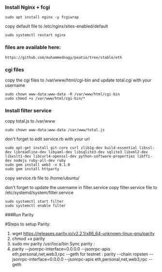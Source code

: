 ### Install Nginx + fcgi

    sudo apt install nginx -y fcgiwrap

copy default file to /etc/nginx/sites-enabled/default

    sudo systemctl restart nginx

### files are available here:
`https://github.com/muhammednagy/peatio/tree/stable/eth`
### cgi files

copy the cgi files to /var/www/html/cgi-bin and update total.cgi with your username

    sudo chown www-data:www-data -R /var/www/html/cgi-bin
    sudo chmod +x /var/www/html/cgi-bin/*

### Install filter service
copy total.js to /var/www

    sudo chown www-data:www-data /var/www/total.js
don't forget to edit service.rb with your url

    sudo apt-get install git-core curl zlib1g-dev build-essential libssl-dev libreadline-dev libyaml-dev libsqlite3-dev sqlite3 libxml2-dev libxslt1-dev libcurl4-openssl-dev python-software-properties libffi-dev nodejs ruby-all-dev ruby
    sudo gem install web3 -v 0.1.0
    sudo gem install httparty
copy service.rb file to /home/ubuntu/

don't forget to update the username in filter.service
copy filter.service file to /etc/systemd/system/filter.service

    sudo systemctl start filter
    sudo systemctl enable filter


###Run Parity

#Steps to setup Parity:

1. wget https://releases.parity.io/v2.2.1/x86_64-unknown-linux-gnu/parity
2. chmod +x parity
3. sudo mv parity /usr/loca/bin
Sync parity :
4. parity --jsonrpc-interface=0.0.0.0 --jsonrpc-apis eth,personal,net,web3,rpc --geth
 for testnet :
parity --chain ropsten --jsonrpc-interface=0.0.0.0 --jsonrpc-apis eth,personal,net,web3,rpc --geth
